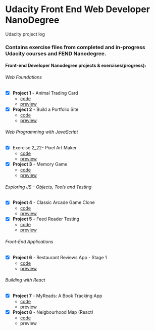 # Udacity Front End Web Developer NanoDegree

Udacity project log

### Contains exercise files from completed and in-progress Udacity courses and FEND Nanodegree.

#### Front-end Developer Nanodegree projects & exercises(progress):

###### Web Foundations
- [x] **Project 1** - Animal Trading Card
  - [code](https://github.com/tonytettinger/Udacity-FEND-NanoDegree/tree/master/Project1-AnimalTradingCards)
  - [preview](http://tonytettinger.github.io/Udacity-FEND-NanoDegree/Project1-AnimalTradingCards/index.html)
- [x] **Project 2** - Build a Portfolio Site
  - [code](https://github.com/tonytettinger/Udacity-FEND-NanoDegree/tree/master/Project2-PortfolioSite)
  - [preview](http://tonytettinger.github.io/Udacity-FEND-NanoDegree/Project2-PortfolioSite/index.html)
###### Web Programming with JavaScript  

- [x] Exercise 2_22- Pixel Art Maker
  - [code](https://github.com/tonytettinger/Udacity-FEND-NanoDegree/tree/master/Exercise-2_22-PixelArtMakerProject)
  - [preview](http://tonytettinger.github.io/Udacity-FEND-NanoDegree/Exercise-2_22-PixelArtMakerProject/index.html)
- [x] **Project 3** - Memory Game
  - [code](https://github.com/tonytettinger/Udacity-FEND-NanoDegree/tree/master/Project3-MemoryGame)
  - [preview](https://tonytettinger.github.io/Udacity-FEND-NanoDegree/Project3-MemoryGame/index.html)
###### Exploring JS - Objects, Tools and Testing  
- [x] **Project 4** - Classic Arcade Game Clone
  - [code](https://github.com/tonytettinger/Udacity-FEND-NanoDegree/tree/master/Project4-ArcadeGame)
  - [preview](https://tonytettinger.github.io/Udacity-FEND-NanoDegree/Project4-ArcadeGame/index.html)
- [x] **Project 5** - Feed Reader Testing
  - [code](https://github.com/tonytettinger/Udacity-FEND-NanoDegree/tree/master/Project5-FeedReaderTest)
  - [preview](https://tonytettinger.github.io/Udacity-FEND-NanoDegree/Project5-FeedReaderTest/index.html)
###### Front-End Applications  
- [x] **Project 6** - Restaurant Reviews App - Stage 1
  - [code](https://github.com/tonytettinger/Udacity-FEND-NanoDegree/tree/master/Project6-RestaurantReviewApp)
  - [preview](https://github.com/tonytettinger/Udacity-FEND-NanoDegree/Project6-RestaurantReviewApp/index.html)
###### Building with React  
- [x] **Project 7** - MyReads: A Book Tracking App
  - [code](https://github.com/tonytettinger/Udacity-FEND-NanoDegree/tree/master/Project7-BookTrackingApp-React)
  - [preview](https://github.com/tonytettinger/Udacity-FEND-NanoDegree/Project7-BookTrackingApp-React/public/index.html) 
- [x] **Project 8** - Neigbourhood Map (React)
  - [code](https://github.com/tonytettinger/Udacity-FEND-NanoDegree/tree/master/Project8-NeighborHoodMap)
  - preview 
